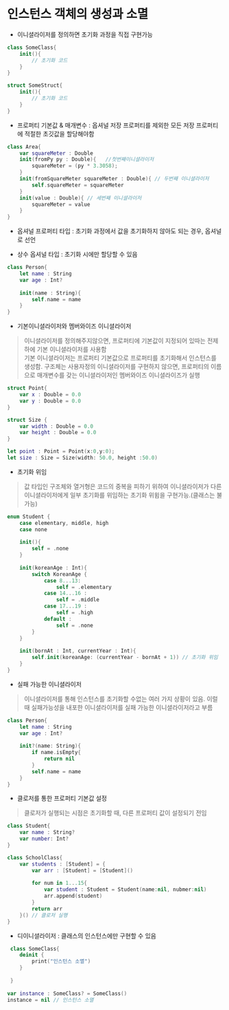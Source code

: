# 인스턴스 객체의 생성과 소멸


- 이니셜라이저를 정의하면 초기화 과정을 직접 구현가능

```swift
class SomeClass{
    init(){
        // 초기화 코드
    }
}

struct SomeStruct{
    init(){
        // 초기화 코드
    }
}
```

- 프로퍼티 기본값 & 매개변수 : 옵셔널 저장 프로퍼티를 제외한 모든 저장 프로퍼티에 적절한 초깃값을 할당해야함

```swift
class Area{
    var squareMeter : Double
    init(fromPy py : Double){   //첫번째이니셜라이저
        squareMeter = (py * 3.3058);
    }
    init(fromSquareMeter squareMeter : Double){ // 두번째 이니셜라이저
        self.squareMeter = squareMeter
    }
    init(value : Double){ // 세번째 이니셜라이저
        squareMeter = value
    }
}
```

- 옵셔널 프로퍼티 타입 : 초기화 과정에서 값을 초기화하지 않아도 되는 경우, 옵셔널로 선언

- 상수 옵셔널 타입 : 초기화 시에만 할당할 수 있음

```swift
class Person{
    let name : String
    var age : Int?
    
    init(name : String){
        self.name = name
    }
}
```

- 기본이니셜라이저와 멤버와이즈 이니셜라이저

> 이니셜라이저를 정의해주지않으면, 프로퍼티에 기본값이 지정되어 있따는 전제하에 기본 이니셜라이저를 사용함 <br>
> 기본 이니셜라이저는 프로퍼티 기본값으로 프로퍼티를 초기화해서 인스턴스를 생성함.
> 구조체는 사용자정의 이니셜라이저를 구현하지 않으면, 프로퍼티의 이름으로 매개변수를 갖는 이니셜라이저인 멤버와이즈 이니셜라이즈가 실행

```swift
struct Point{
    var x : Double = 0.0
    var y : Double = 0.0
}

struct Size {
    var width : Double = 0.0
    var height : Double = 0.0
}

let point : Point = Point(x:0,y:0);
let size : Size = Size(width: 50.0, height :50.0)
```

- 초기화 위임

> 값 타입인 구조체와 열거형은 코드의 중복을 피하기 위하여 이니셜라이저가 다른 이니셜라이저에게 일부 초기화를 위임하는 초기화 위윔을 구현가능.(클래스는 불가능)

```swift
enum Student {
    case elementary, middle, high
    case none
    
    init(){
        self = .none
    }
    
    init(koreanAge : Int){
        switch KoreanAge {
            case 8...13:
                self = .elementary
            case 14...16 :
                self = .middle
            case 17...19 :
                self = .high
            default : 
                self = .none
        }
    }
    
    init(bornAt : Int, currentYear : Int){
        self.init(koreanAge: (currentYear - bornAt + 1)) // 초기화 위임 
    }
}
```

- 실패 가능한 이니셜라이저

> 이니셜라이저를 통해 인스턴스를 초기화할 수없는 여러 가지 상황이 있음. 이럴때 실패가능성을 내포한 이니셜라이저를 실패 가능한 이니셜라이저라고 부름

```swift
class Person{
    let name : String 
    var age : Int?
    
    init?(name: String){
        if name.isEmpty{
            return nil
        }
        self.name = name
    }
}
```

- 클로저를 통한 프로퍼티 기본값 설정

> 클로저가 실행되는 시점은 초기화할 때, 다른 프로퍼티 값이 설정되기 전임
```swift
class Student{
    var name : String?
    var number: Int?
}

class SchoolClass{
    var students : [Student] = {
        var arr : [Student] = [Student]()
        
        for num in 1...15{
            var student : Student = Student(name:nil, nubmer:nil)
            arr.append(student)
        }
        return arr
    }() // 클로저 실행
}
```

- 디이니셜라이저 : 클래스의 인스턴스에만 구현할 수 있음

```swift
 class SomeClass{
    deinit {
        print("인스턴스 소멸")
    }
    
 }
 
var instance : SomeClass? = SomeClass()
instance = nil // 인스턴스 소멸
```

